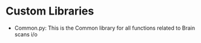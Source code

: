 # Custom Libraries
* Common.py: This is the Common library for all functions related to Brain scans i/o
